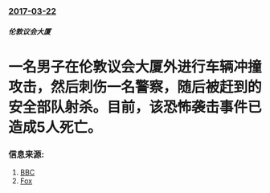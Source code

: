 ### [2017-03-22](/zh/news/2017/03/22/index.md)

##### 伦敦议会大厦
# 一名男子在伦敦议会大厦外进行车辆冲撞攻击，然后刺伤一名警察，随后被赶到的安全部队射杀。目前，该恐怖袭击事件已造成5人死亡。 




### 信息来源:

1. [BBC](http://www.bbc.com/news/uk-39355940)
2. [Fox](http://www.foxnews.com/world/2017/03/22/uk-parliament-terror-attack-5-dead-including-cop-and-alleged-assailant-in-sick-and-depraved-act.html)
